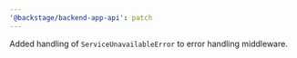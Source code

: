 ```yaml
---
'@backstage/backend-app-api': patch
---
```


Added handling of `ServiceUnavailableError` to error handling middleware.
